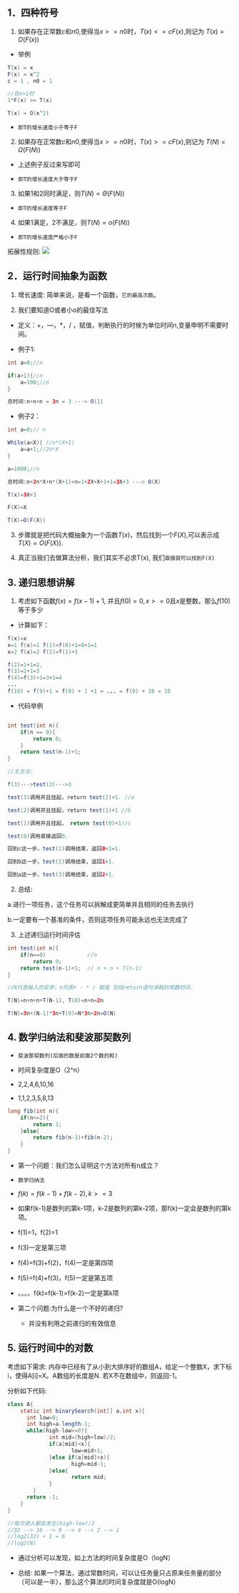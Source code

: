 ## 1．四种符号

1. 如果存在正常数$c$和$n0$,使得当$x>=n0$时，$T(x)<=cF(x)$,则记为 $T(x)=O(F(x))$

- 举例
```java
T(x) = x
F(x) = x^2
c = 1 , n0 = 1

//在x>1时
1*F(x) >= T(x)

T(x) = O(x^2)
```

- `即T的增长速度小于等于F`

2. 如果存在正常数$c$和$n0$,使得当$x>=n0$时，$T(x)>=cF(x)$,则记为 $T(N)=Ω(F(N))$

- 上述例子反过来写即可

- `即T的增长速度大于等于F`

3. 如果1和2同时满足，则$T(N)=Θ(F(N))$

- `即T的增长速度等于F`

4. 如果1满足，2不满足，则$T(N)=o(F(N))$

- `即T的增长速度严格小于F`

拓展性规则:
![](https://image-for.oss-cn-guangzhou.aliyuncs.com/for-obsidian/Java_Study/2_%E5%AD%A6%E4%B9%A0%E7%AC%94%E8%AE%B0/1_Java%E8%AF%AD%E8%A8%80%E6%A0%B8%E5%BF%83/1_Java%E5%9F%BA%E7%A1%80/1_Java%E5%A4%8D%E4%B9%A0%E7%AC%94%E8%AE%B0/image-20230922071852184.png)



## 2．运行时间抽象为函数

1. 增长速度: 简单来说，是看一个函数，`它的最高次数`。

2. 我们要知道O或者小o的最佳写法

- 定义：+，—，\*，/ ，赋值，判断执行的时候为单位时间n,变量申明不需要时间。

- 例子1:
```java
int a=0;//n

if(a>1){//n
	a=100;//n
}

总时间:n+n+n = 3n = 3 ---> O(1)
```

- 例子2：
```java
int a=0;// n

While(a<X){ //n*(X+1)
	a=a+1;//2n*X
}

a=1000;//n

总时间:n+2n*X+n*(X+1)+n=1+2X+X+1+1=3X+3 ---> O(X)

T(x)=3X+3

F(X)=X

T(X)=O(F(X))
```

3. 步骤就是把代码大概抽象为一个函数$T(x)$，然后找到一个$F(X)$,可以表示成$T(X)=O(F(X))$.

4. 真正当我们去做算法分析，我们其实不必求T(x), 我们`直接就可以找到F(X)`

## 3. 递归思想讲解

1. 考虑如下函数$f(x)=f(x-1)+1$, 并且$f(0)=0, x>=0$且$x$是整数。那么$f(10)$等于多少

- 计算如下：
```java
f(x)=x
x=1 f(x)=1 f(1)=f(0)+1=0+1=1
x=2 f(x)=2 f(2)=f(1)+1

f(2)=1+1=2,
f(3)=2+1=3
f(4)=f(3)+1=3+1=4
...
f(10) = f(9)+1 = f(8) + 1 +1 = ... = f(0) + 10 = 10


```

- 代码举例
```java

int test(int n){
	if(n == 0){
		return 0;
	}
	return test(n-1)+1;
}

//主方法:

f(3)--->test(3)--->3

test(3)调用并且挂起，return test(2)+1. //a

test(2)调用并且挂起，return test(1)+1 //b

test(1)调用并且挂起， return test(0)+1//c

test(0)调用直接返回0.

回到c这一步，test(1)调用结束，返回0+1=1.

回到b这一步，test(2)调用结束，返回1+1.

回到a这一步，test(3)调用结束，返回2+1.
```


2. 总结:

a.进行一项任务，这个任务可以拆解成更简单并且相同的任务去执行

b.一定要有一个基准的条件，否则这项任务可能永远也无法完成了

3. 上述递归运行时间评估

```java
int test(int n){   
	if(n==0)             //n
		return 0;        
	return test(n-1)+1;  // n + n + T(n-1)
}

//N代表输入的实参，n代表+ - * / 赋值 包括return语句消耗的常数时间.

T(N)=n+n+n+T(N-1), T(0)=n+n=2n

T(N)=3n+(N-1)*3n+T(0)=N*3n+2n=O(N)
```

## 4. 数学归纳法和斐波那契数列

- `斐波那契数列(后面的数是前面2个数的和)`
- 时间复杂度是O（2^n）
- 2,2,4,6,10,16

- 1,1,2,3,5,8,13 
```java
long fib(int n){
	if(n<=2){
		return 1;
	}else{
		return fib(n-1)+fib(n-2);
	}
}
```

- 第一个问题：我们怎么证明这个方法对所有n成立？

- `数学归纳法`

- $f(k)=f(k-1)+f(k-2),k>=3$

- 如果f(k-1)是数列的第k-1项，k-2是数列的第k-2项，那f(k)一定会是数列的第k项。

- f(1)=1，f(2)=1
- f(3)一定是第三项
- f(4)=f(3)+f(2)，f(4)一定是第四项
- f(5)=f(4)+f(3)，f(5)一定是第五项

- 。。。。f(k)=f(k-1)=f(k-2)一定是第k项

- 第二个问题:为什么是一个不好的递归?
	- 并没有利用之前递归的有效信息

## 5. 运行时间中的对数

考虑如下需求: 内存中已经有了从小到大排序好的数组A，给定一个整数X，求下标i，使得A\[i]=X。A数组的长度是N. 若X不在数组中，则返回-1。

分析如下代码:
```java
class A{
	static int binarySearch(int[] a,int x){
	  int low=0;
	  int high=a.length-1;
	  while(high-low>=0){
			 int mid=(high+low)/2;
			 if(a[mid]<x){	
					low=mid+1;	
			 }else if(a[mid]>x){	
					high=mid-1;	
			 }else{	
					return mid;	
			 }
		}
	  return -1;
	}
}

//每次进入都会发生(high-low)/2
//32 --> 16 --> 8 --> 4 --> 2 --> 1
//log2(32) + 1 = 6
//log2(N)
```


- 通过分析可以发现，如上方法的时间复杂度是O（logN）

- 总结: 如果一个算法，通过常数时间，可以让任务量只占原来任务量的部分（可以是一半），那么这个算法的时间复杂度就是O(logN）